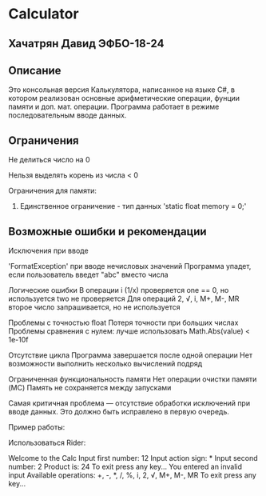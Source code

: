 # Calculator

## Хачатрян Давид ЭФБО-18-24

## Описание
Это консольная версия Калькулятора, написанное на языке C#, в котором реализован основные арифметические операции, фунции памяти и доп. мат. операции. Программа работает в режиме последовательным вводе данных.


## Ограничения
Не делиться число на 0

Нельзя выделять корень из числа < 0

Ограничения для памяти:

1. Единственное ограничение - тип данных
'static float memory = 0;'

## Возможные ошибки и рекомендации
Исключения при вводе

'FormatException' при вводе нечисловых значений
Программа упадет, если пользователь введет "abc" вместо числа

Логические ошибки
В операции i (1/x) проверяется one == 0, но используется two не проверяется
Для операций 2, √, i, M+, M-, MR второе число запрашивается, но не используется

Проблемы с точностью float
Потеря точности при больших числах
Проблемы сравнения с нулем: лучше использовать Math.Abs(value) < 1e-10f

Отсутствие цикла
Программа завершается после одной операции
Нет возможности выполнить несколько вычислений подряд

Ограниченная функциональность памяти
Нет операции очистки памяти (MC)
Память не сохраняется между запусками

Самая критичная проблема — отсутствие обработки исключений при вводе данных. Это должно быть исправлено в первую очередь.

Пример работы:

Использоваться Rider:

Welcome to the Calc
Input first number: 12
Input action sign: *
Input second number: 2
Product is: 24
To exit press any key... 
 You entered an invalid input
Available operations: +, -, *, /, %, i, 2, √, M+, M-, MR
To exit press any key... 
